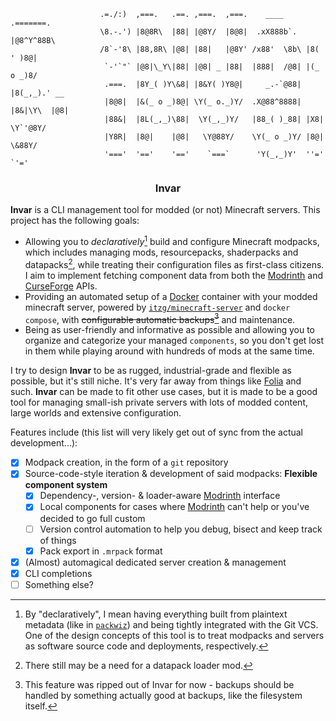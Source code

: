 ```brainfuck
                    .=./:)  ,===.   .==. ,===.  ,===.    ____     .=======.    
                    \8.-.') |8@8R\  |88| |@8Y/  |8@8|  .xX888b`.  |@8^Y^88B\   
                    /8`-'8\ |88,8R\ |@8| |88|   |@8Y' /x88'  \8b\ |8( ' )8@|   
                     `-'`"` |@8|\_Y\|88| |@8| _ |88|  |888|  /@8| |(_ o _)8/   
                     .===.  |8Y_( )Y\&8| |8&Y( )Y8@|     _.-`@88| |8(_,_).' __
                     |8@8|  |&(_ o _)8@| \Y(_ o._)Y/  .X@88^8888| |8&|\Y\  |@8|
                     |88&|  |8L(_,_)\88|  \Y(_,_)Y/   |88_( )_88| |X8| \Y`'@8Y/
                     |Y8R|  |8@|    |@8|   \Y@88Y/    \Y(_ o _)Y/ |8@|  \&88Y/
                     '==='  '=='    '=='    `===`      'Y(_,_)Y'  ''='   `'='  
```

<h3 align="center">Invar</h3>

**Invar** is a CLI management tool for modded (or not) Minecraft servers. This project has the following goals:

- Allowing you to *declaratively*[^1] build and configure Minecraft modpacks, which includes managing mods, resourcepacks, shaderpacks and datapacks[^2], while treating their configuration files as first-class citizens. I aim to implement fetching component data from both the [Modrinth][modrinth] and [CurseForge][curseforge] APIs.
- Providing an automated setup of a [Docker][docker] container with your modded minecraft server, powered by [`itzg/minecraft-server`][itzg-minecraft-server] and `docker compose`, with ~~configurable automatic backups[^3]~~ and maintenance.
- Being as user-friendly and informative as possible and allowing you to organize and categorize your managed `components`, so you don't get lost in them while playing around with hundreds of mods at the same time.

I try to design **Invar** to be as rugged, industrial-grade and flexible as possible, but it's still niche. It's very far away from things like [Folia][folia] and such. **Invar** can be made to fit other use cases, but it is made to be a good tool for managing small-ish private servers with lots of modded content, large worlds and extensive configuration.

Features include (this list will very likely get out of sync from the actual development...):

- [x] Modpack creation, in the form of a `git` repository
- [x] Source-code-style iteration & development of said modpacks:
  **Flexible component system**
  - [x] Dependency-, version- & loader-aware [Modrinth][modrinth] interface
  - [x] Local components for cases where [Modrinth][modrinth] can't help or you've decided to go full custom
  - [ ] Version control automation to help you debug, bisect and keep track of things
  - [x] Pack export in `.mrpack` format
- [x] (Almost) automagical dedicated server creation & management
- [x] CLI completions
- [ ] Something else?

[^1]: By "declaratively", I mean having everything built from plaintext metadata (like in [`packwiz`](https://packwiz.infra.link)) and being tightly integrated with the Git VCS. One of the design concepts of this tool is to treat modpacks and servers as software source code and deployments, respectively.
[^2]: There still may be a need for a datapack loader mod.
[^3]: This feature was ripped out of Invar for now - backups should be handled by something actually good at backups, like the filesystem itself.

[modrinth]: https://modrinth.com
[curseforge]: https://curseforge.com/minecraft
[folia]: https://papermc.io/software/folia
[docker]: https://www.docker.com
[itzg-minecraft-server]: https://docker-minecraft-server.readthedocs.io/en/latest
